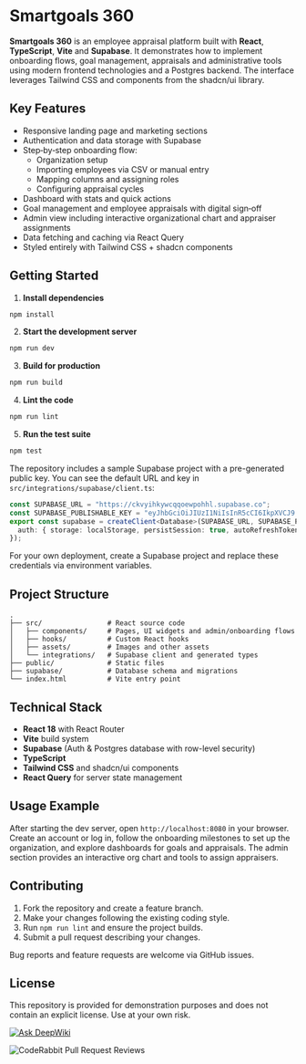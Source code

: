 # Smartgoals 360

**Smartgoals 360** is an employee appraisal platform built with **React**, **TypeScript**, **Vite** and **Supabase**. It demonstrates how to implement onboarding flows, goal management, appraisals and administrative tools using modern frontend technologies and a Postgres backend. The interface leverages Tailwind CSS and components from the shadcn/ui library.

## Key Features

* Responsive landing page and marketing sections
* Authentication and data storage with Supabase
* Step‑by‑step onboarding flow:
   * Organization setup
   * Importing employees via CSV or manual entry
   * Mapping columns and assigning roles
   * Configuring appraisal cycles
* Dashboard with stats and quick actions
* Goal management and employee appraisals with digital sign‑off
* Admin view including interactive organizational chart and appraiser assignments
* Data fetching and caching via React Query
* Styled entirely with Tailwind CSS + shadcn components

## Getting Started

1. **Install dependencies**

```bash
npm install
```

2. **Start the development server**

```bash
npm run dev
```

3. **Build for production**

```bash
npm run build
```

4. **Lint the code**

```bash
npm run lint
```

5. **Run the test suite**

```bash
npm test
```

The repository includes a sample Supabase project with a pre-generated public key. You can see the default URL and key in `src/integrations/supabase/client.ts`:

```typescript
const SUPABASE_URL = "https://ckvyihkywcqqoewpohhl.supabase.co";
const SUPABASE_PUBLISHABLE_KEY = "eyJhbGciOiJIUzI1NiIsInR5cCI6IkpXVCJ9...";
export const supabase = createClient<Database>(SUPABASE_URL, SUPABASE_PUBLISHABLE_KEY, {
  auth: { storage: localStorage, persistSession: true, autoRefreshToken: true }
});
```

For your own deployment, create a Supabase project and replace these credentials via environment variables.

## Project Structure

```
.
├── src/                # React source code
│   ├── components/     # Pages, UI widgets and admin/onboarding flows
│   ├── hooks/          # Custom React hooks
│   ├── assets/         # Images and other assets
│   └── integrations/   # Supabase client and generated types
├── public/             # Static files
├── supabase/           # Database schema and migrations
└── index.html          # Vite entry point
```

## Technical Stack

* **React 18** with React Router
* **Vite** build system
* **Supabase** (Auth & Postgres database with row-level security)
* **TypeScript**
* **Tailwind CSS** and shadcn/ui components
* **React Query** for server state management

## Usage Example

After starting the dev server, open `http://localhost:8080` in your browser. Create an account or log in, follow the onboarding milestones to set up the organization, and explore dashboards for goals and appraisals. The admin section provides an interactive org chart and tools to assign appraisers.

## Contributing

1. Fork the repository and create a feature branch.
2. Make your changes following the existing coding style.
3. Run `npm run lint` and ensure the project builds.
4. Submit a pull request describing your changes.

Bug reports and feature requests are welcome via GitHub issues.

## License

This repository is provided for demonstration purposes and does not contain an explicit license. Use at your own risk.

[![Ask DeepWiki](https://deepwiki.com/badge.svg)](https://deepwiki.com/joshua-sx/pjiae-360)

![CodeRabbit Pull Request Reviews](https://img.shields.io/coderabbit/prs/github/joshua-sx/pjiae-360?utm_source=oss&utm_medium=github&utm_campaign=joshua-sx%2Fpjiae-360&labelColor=171717&color=FF570A&link=https%3A%2F%2Fcoderabbit.ai&label=CodeRabbit+Reviews)
